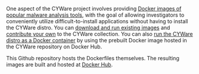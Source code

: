 One aspect of the CYWare project involves providing [Docker images of popular malware analysis tools](https://docs.cyware.org/#run-in-containers), with the goal of allowing investigators to conveniently utilize difficult-to-install applications without having to install the CYWare distro. You can [download and run existing images](https://docs.cyware.org/run-tools-in-containers/cyware-containers) and [contribute your own](https://docs.cyware.org/get-involved/add-or-update-tools/contribute-dockerfile) to the CYWare collection. You can also [run the CYWare distro as a Docker container](https://docs.cyware.org/install-distro/cyware-as-a-container) by using the prebuilt Docker image hosted in the CYWare repository on Docker Hub.

This Github repository hosts the Dockerfiles themselves. The resulting images are built and hosted at [Docker Hub](https://hub.docker.com/u/cyware/).

